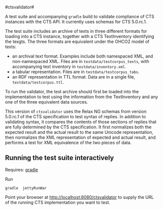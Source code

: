 #ctsvalidator#

A test suite and accompanying `gradle` build to validate compliance of CTS instances with the CTS API.  It currently uses schemas for CTS 5.0.rc.1.

The test suite includes an archive of texts in three different formats for loading into a CTS instance, together with a CTS TextInventory identifying the texgts.  The three formats are equivalent under the OHCO2 model of texts:

- an archival text format.  Examples include both namespaced XML, and non-namespaced XML.  Files are in `testdata/testcorpus_texts`, with accompanying text inventory in `testdata/inventory.xml`.
- a tabular representation.  Files are in `testdata/testcorpus_tabs`.
- an RDF representation in TTL format.  Data are in a single file, `testdata/testcorpus.ttl`.

To run the validator, the test archive should first be loaded into the implementation to test using the information from the TextInventory and any one of the three equivalent data sources.

This version of `ctsvalidator` uses the Relax NG schemas from version 5.0.rc.1 of the CTS specification to test syntax of replies.  In addition to validating syntax, it compares the contents of those sections of replies that are fully determined by the CTS specification.  It first normalizes both the expected result and the actual result to the same Unicode representation, then normalizes the XML representation of expected and actual result, and performs a test for XML equivalence of the two pieces of data.


## Running the test suite interactively ##

Requires:  [gradle](http://gradle.org)

Run

    gradle  jettyRunWar

Point your browser at <http://localhost:8080/ctsvalidator> to supply the URL of the running CTS implementation you want to test.

 
